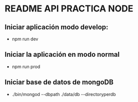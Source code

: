 # README API PRACTICA NODE

## Iniciar aplicación modo develop:
* npm run dev

## Iniciar la aplicación en modo normal
* npm run prod

## Iniciar base de datos de mongoDB
* ./bin/mongod --dbpath ./data/db --directoryperdb